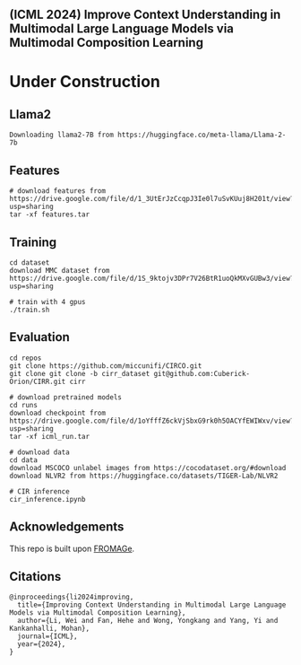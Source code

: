 ## (ICML 2024)  Improve Context Understanding in Multimodal Large Language Models via Multimodal Composition Learning

# Under Construction

## Llama2
```
Downloading llama2-7B from https://huggingface.co/meta-llama/Llama-2-7b
```

## Features
```
# download features from https://drive.google.com/file/d/1_3UtErJzCcqpJ3Ie0l7uSvKUuj8H201t/view?usp=sharing
tar -xf features.tar
```

## Training
```
cd dataset
download MMC dataset from https://drive.google.com/file/d/1S_9ktojv3DPr7V26BtR1uoQkMXvGUBw3/view?usp=sharing
```
```
# train with 4 gpus
./train.sh
```

## Evaluation
```
cd repos
git clone https://github.com/miccunifi/CIRCO.git
git clone git clone -b cirr_dataset git@github.com:Cuberick-Orion/CIRR.git cirr
```

```
# download pretrained models
cd runs
download checkpoint from https://drive.google.com/file/d/1oYfffZ6ckVjSbxG9rk0h5OACYfEWIWxv/view?usp=sharing
tar -xf icml_run.tar
```

```
# download data
cd data
download MSCOCO unlabel images from https://cocodataset.org/#download
download NLVR2 from https://huggingface.co/datasets/TIGER-Lab/NLVR2
```

```
# CIR inference
cir_inference.ipynb
```

## Acknowledgements
This repo is built upon [FROMAGe](https://github.com/kohjingyu/fromage).

## Citations
```
@inproceedings{li2024improving,
  title={Improving Context Understanding in Multimodal Large Language Models via Multimodal Composition Learning},
  author={Li, Wei and Fan, Hehe and Wong, Yongkang and Yang, Yi and Kankanhalli, Mohan},
  journal={ICML},
  year={2024},
}
```



